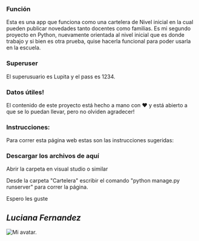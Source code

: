### Función

Esta es una app que funciona como una cartelera de Nivel inicial en la cual pueden publicar novedades tanto docentes como familias. 
Es mi segundo proyecto en Python, nuevamente orientada al nivel inicial que es donde trabajo y si bien es otra prueba, quise hacerla funcional para poder usarla en la escuela.

### Superuser

El superusuario es Lupita y el pass es 1234.

### Datos útiles!

El contenido de este proyecto está hecho a mano con ♥ y está abierto a que se lo puedan llevar, pero no olviden agradecer!

### Instrucciones:

Para correr esta página web estas son las instrucciones sugeridas:

### Descargar los archivos de aquí

Abrir la carpeta en visual studio o similar

Desde la carpeta "Cartelera" escribir el comando "python manage.py runserver" para correr la página.


Espero les guste

_Luciana Fernandez_
--
![Mi avatar.](https://github.com/LuFer1982/TuPrimeraPagina.Fernandez/blob/master/Templates/myAvatar.png)

